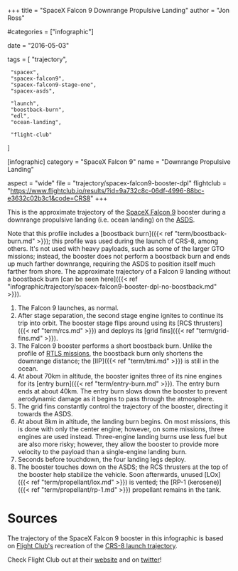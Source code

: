 +++
title = "SpaceX Falcon 9 Downrange Propulsive Landing"
author = "Jon Ross"

#categories = ["infographic"]

date = "2016-05-03"

tags = [
     "trajectory",
     
     "spacex",
     "spacex-falcon9",
     "spacex-falcon9-stage-one",
     "spacex-asds",
     
     "launch",
     "boostback-burn",
     "edl",
     "ocean-landing",

     "flight-club"
]

[infographic]
category = "SpaceX Falcon 9"
name = "Downrange Propulsive Landing"

aspect = "wide"
file = "trajectory/spacex-falcon9-booster-dpl"
flightclub = "https://www.flightclub.io/results/?id=9a732c8c-06df-4996-88bc-e3632c02b3c1&code=CRS8"
+++

This is the approximate trajectory of the
[SpaceX Falcon 9](/tags/spacex-falcon9) booster during a downrange
propulsive landing (i.e. ocean landing) on the
[ASDS](/tags/spacex-asds).

Note that this profile includes a
[boostback burn]({{< ref "term/boostback-burn.md" >}}); this profile was used during
the launch of CRS-8, among others. It's not used with heavy payloads,
such as some of the larger GTO missions; instead, the booster does not
perform a boostback burn and ends up much farther downrange, requiring
the ASDS to position itself much farther from shore. The approximate
trajectory of a Falcon 9 landing without a boostback burn [can be seen
here]({{< ref "infographic/trajectory/spacex-falcon9-booster-dpl-no-boostback.md" >}}).

<!--more-->

1. The Falcon 9 launches, as normal.
2. After stage separation, the second stage engine ignites to continue
   its trip into orbit. The booster stage flips around using its
   [RCS thrusters]({{< ref "term/rcs.md" >}}) and deploys its [grid fins]({{< ref "term/grid-fins.md" >}}).
3. The Falcon 9 booster performs a short boostback burn. Unlike the
   profile of
   [RTLS missions](/infographic/spacex-falcon9-booster-rtls), the
   boostback burn only shortens the downrange distance; the
   [IIP]({{< ref "term/tmi.md" >}}) is still in the ocean.
4. At about 70km in altitude, the booster ignites three of its nine
   engines for its [entry burn]({{< ref "term/entry-burn.md" >}}). The
   entry burn ends at about 40km. The entry burn slows down the
   booster to prevent aerodynamic damage as it begins to pass through
   the atmosphere.
5. The grid fins constantly control the trajectory of the booster,
   directing it towards the ASDS.
6. At about 8km in altitude, the landing burn begins. On most
   missions, this is done with only the center engine; however, on
   some missions, three engines are used instead. Three-engine landing
   burns use less fuel but are also more risky; however, they allow
   the booster to provide more velocity to the payload than a
   single-engine landing burn.
7. Seconds before touchdown, the four landing legs deploy.
8. The booster touches down on the ASDS; the RCS thrusters at the top
   of the booster help stabilize the vehicle. Soon afterwards, unused
   [LOx]({{< ref "term/propellant/lox.md" >}}) is vented; the [RP-1 (kerosene)]({{< ref
   "term/propellant/rp-1.md" >}}) propellant remains in the tank.

# Sources

The trajectory of the SpaceX Falcon 9 booster in this infographic is
based on [Flight Club's](https://flightclub.io/) recreation of the
[CRS-8 launch trajectory](https://www.flightclub.io/results/?id=9a732c8c-06df-4996-88bc-e3632c02b3c1&code=CRS8).

Check Flight Club out at their [website](https://flightclub.io/) and on [twitter](https://twitter.com/flightclubio)!
